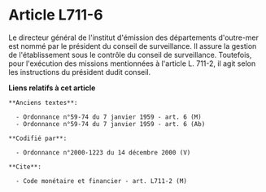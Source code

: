 # Article L711-6

Le directeur général de l'institut d'émission des départements d'outre-mer est nommé par le président du conseil de
surveillance. Il assure la gestion de l'établissement sous le contrôle du conseil de surveillance. Toutefois, pour
l'exécution des missions mentionnées à l'article L. 711-2, il agit selon les instructions du président dudit conseil.

**Liens relatifs à cet article**

	**Anciens textes**:

	  - Ordonnance n°59-74 du 7 janvier 1959 - art. 6 (M)
	  - Ordonnance n°59-74 du 7 janvier 1959 - art. 6 (Ab)

	**Codifié par**:

	  - Ordonnance n°2000-1223 du 14 décembre 2000 (V)

	**Cite**:

	  - Code monétaire et financier - art. L711-2 (M)
